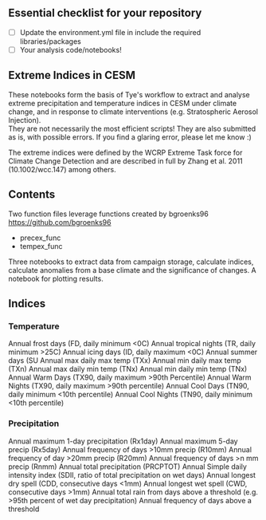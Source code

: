 ## Essential checklist for your repository
- [ ] Update the environment.yml file in include the required libraries/packages
- [ ] Your analysis code/notebooks!

## Extreme Indices in CESM
These notebooks form the basis of Tye's workflow to extract and analyse extreme precipitation and temperature indices in CESM under climate change, and in response to climate interventions (e.g. Stratospheric Aerosol Injection).  
They are not necessarily the most efficient scripts! They are also submitted as is, with possible errors. If you find a glaring error, please let me know :)

The extreme indices were defined by the WCRP Extreme Task force for Climate Change Detection and are described in full by Zhang et al. 2011 (10.1002/wcc.147) among others.  

## Contents
Two function files leverage functions created by bgroenks96 https://github.com/bgroenks96
* precex_func
* tempex_func

Three notebooks to extract data from campaign storage, calculate indices, calculate anomalies from a base climate and the significance of changes. A notebook for plotting results.

## Indices
### Temperature
Annual frost days (FD, daily minimum <0C)
Annual tropical nights (TR, daily minimum >25C)
Annual icing days (ID, daily maximum <0C)
Annual summer days (SU
Annual max daily max temp (TXx)
Annual min daily max temp (TXn)
Annual max daily min temp (TNx)
Annual min daily min temp (TNx)
Annual Warm Days (TX90, daily maximum >90th Percentile)
Annual Warm Nights (TX90, daily maximum >90th percentile)
Annual Cool Days (TN90, daily minimum <10th percentile)
Annual Cool Nights (TN90, daily minimum <10th percentile)

### Precipitation

Annual maximum 1-day precipitation (Rx1day)
Annual maximum 5-day precip (Rx5day)
Annual frequency of days >10mm precip (R10mm)
Annual frequency of day >20mm precip (R20mm)
Annual frequency of days >n mm precip (Rnmm)
Annual total precipitation (PRCPTOT)
Annual Simple daily intensity index (SDII, ratio of total precipitation on wet days)
Annual longest dry spell (CDD, consecutive days <1mm)
Annual longest wet spell (CWD, consecutive days >1mm)
Annual total rain from days above a threshold (e.g. >95th percent of wet day precipitation)
Annual frequency of days above a threshold

